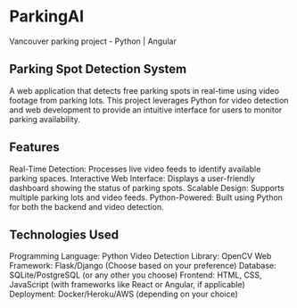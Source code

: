 # ParkingAI
Vancouver parking project - Python | Angular 

## Parking Spot Detection System
A web application that detects free parking spots in real-time using video footage from parking lots. This project leverages Python for video detection and web development to provide an intuitive interface for users to monitor parking availability.

## Features
Real-Time Detection: Processes live video feeds to identify available parking spaces.
Interactive Web Interface: Displays a user-friendly dashboard showing the status of parking spots.
Scalable Design: Supports multiple parking lots and video feeds.
Python-Powered: Built using Python for both the backend and video detection.
## Technologies Used
Programming Language: Python
Video Detection Library: OpenCV
Web Framework: Flask/Django (Choose based on your preference)
Database: SQLite/PostgreSQL (or any other you choose)
Frontend: HTML, CSS, JavaScript (with frameworks like React or Angular, if applicable)
Deployment: Docker/Heroku/AWS (depending on your choice)
